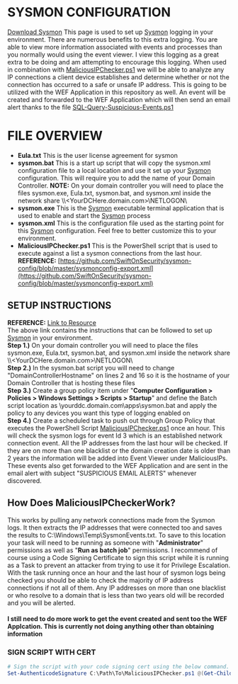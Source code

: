 # SYSMON CONFIGURATION
[Download Sysmon](https://download.sysinternals.com/files/Sysmon.zip)
This page is used to set up [Sysmon](https://docs.microsoft.com/en-us/sysinternals/downloads/sysmon) logging in your environment. There are numerous benefits to this extra logging. You are able to view more information associated with events and processes than you normally would using the event viewer. I view this logging as a great extra to be doing and am attempting to encourage this logging. When used in combination with [MaliciousIPChecker.ps1](https://github.com/tobor88/BTPS-SecPack/blob/master/Sysmon/MaliciousIPChecker.ps1) we will be able to analyze any IP connections a client device establishes and determine whether or not the connection has occurred to a safe or unsafe IP address. This is going to be utilized with the WEF Application in this repository as well. An event will be created and forwarded to the WEF Application which will then send an email alert thanks to the file [SQL-Query-Suspicious-Events.ps1](https://github.com/tobor88/BTPS-SecPack/blob/master/WEF%20Application/SQL-Query-Suspicous-Events.ps1)

# FILE OVERVIEW
- __Eula.txt__ This is the user license agreement for sysmon
- __sysmon.bat__ This is a start up script that will copy the sysmon.xml configuration file to a local location and use it set up your [Sysmon](https://docs.microsoft.com/en-us/sysinternals/downloads/sysmon) configuration. This will require you to add the name of your Domain Controller. __NOTE:__ On your domain controller you will need to place the files sysmon.exe, Eula.txt, sysmon.bat, and sysmon.xml inside the network share \\\\<YourDCHere.domain.com>\\NETLOGON\\
- __sysmon.exe__ This is the [Sysmon](https://docs.microsoft.com/en-us/sysinternals/downloads/sysmon) executable terminal application that is used to enable and start the [Sysmon](https://docs.microsoft.com/en-us/sysinternals/downloads/sysmon) process
- __sysmon.xml__ This is the configuration file used as the starting point for this [Sysmon](https://docs.microsoft.com/en-us/sysinternals/downloads/sysmon) configuration. Feel free to better customize this to your environment.
- __MaliciousIPChecker.ps1__ This is the PowerShell script that is used to execute against a list a sysmon connections from the last hour. 
__REFERENCE:__ [https://github.com/SwiftOnSecurity/sysmon-config/blob/master/sysmonconfig-export.xml](https://github.com/SwiftOnSecurity/sysmon-config/blob/master/sysmonconfig-export.xml)

## SETUP INSTRUCTIONS
__REFERENCE:__ [Link to Resource](https://www.syspanda.com/index.php/2017/02/28/deploying-sysmon-through-gpo/#:~:text=Launch%20your%20group%20policy%20utility%20and%20perform%20the,here%20Provide%20a%20name%20%28Sysmon%20Deployment%29%2C%20hit%20OK) <br>
The above link contains the instructions that can be followed to set up [Sysmon](https://docs.microsoft.com/en-us/sysinternals/downloads/sysmon) in your environment.
<br> __Step 1.)__ On your domain controller you will need to place the files sysmon.exe, Eula.txt, sysmon.bat, and sysmon.xml inside the network share \\\\<YourDCHere.domain.com>\\NETLOGON\\
<br> __Step 2.)__ In the sysmon.bat script you will need to change "DomainControllerHostname" on lines 2 and 16 so it is the hostname of your Domain Controller that is hosting these files
<br> __Step 3.)__ Create a group policy item under "__Computer Configuration > Policies > Windows Settings > Scripts > Startup__" and define the Batch script location as \\yourddc.domain.com\apps\sysmon.bat and apply the policy to any devices you want this type of logging enabled on
<br> __Step 4.)__ Create a scheduled task to push out through Group Policy that executes the PowerShell Script [MaliciousIPChecker.ps1](https://github.com/tobor88/BTPS-SecPack/blob/master/Sysmon/MaliciousIPChecker.ps1) once an hour. This will check the sysmon logs for event Id 3 which is an established network connection event. All the IP addresses from the last hour will be checked. If they are on more than one blacklist or the domain creation date is older than 2 years the information will be added into Event Viewer under MaliciousIPs. These events also get forwarded to the WEF Application and are sent in the email alert with subject "SUSPICIOUS EMAIL ALERTS" whenever discovered.

## How Does MaliciousIPCheckerWork?
This works by pulling any network connections made from the Sysmon logs. It then extracts the IP addresses that were connected too and saves the results to C:\Windows\Temp\SysmonEvents.txt. To save to this location your task will need to be running as someone with "__Administrator__" permissions as well as "__Run as batch job__" permissions. I recommend of course using a Code Signing Certificate to sign this script while it is running as a Task to prevent an attacker from trying to use it for Privilege Escalation. With the task running once an hour and the last hour of sysmon logs being checked you should be able to check the majority of IP address connections if not all of them. Any IP addresses on more than one blacklist or who resolve to a domain that is less than two years old will be recorded and you will be alerted. 
#### I still need to do more work to get the event created and sent too the WEF Applcation. This is currently not doing anything other than obtaining information

### SIGN SCRIPT WITH CERT
```powershell
# Sign the script with your code signing cert using the below command. Request one if needed at certmgr.msc
Set-AuthenticodeSignature C:\Path\To\MaliciousIPChecker.ps1 @(Get-ChildItem Cert:\CurrentUser\My -CodeSigningCertificate)[0]
```
